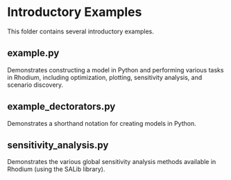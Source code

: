 # Introductory Examples

This folder contains several introductory examples.

## example.py

Demonstrates constructing a model in Python and performing various
tasks in Rhodium, including optimization, plotting, sensitivity
analysis, and scenario discovery.

## example_dectorators.py

Demonstrates a shorthand notation for creating models in Python.

## sensitivity_analysis.py

Demonstrates the various global sensitivity analysis methods available in
Rhodium (using the SALib library).
